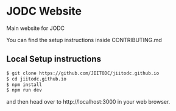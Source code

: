 # JODC Website
Main website for JODC

You can find the setup instructions inside CONTRIBUTING.md

## Local Setup instructions

```sh
$ git clone https://github.com/JIITODC/jiitodc.github.io
$ cd jiitodc.github.io
$ npm install
$ npm run dev
```
and then head over to http://localhost:3000 in your web browser.
